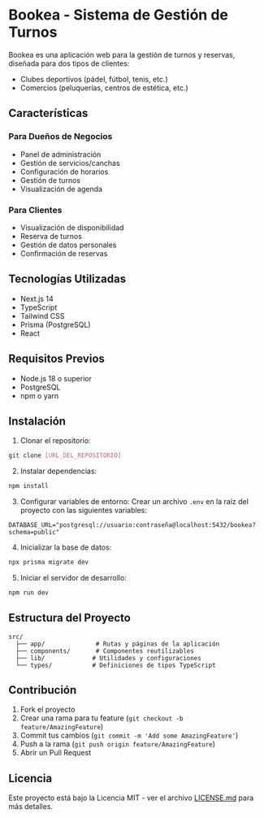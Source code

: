 # Bookea - Sistema de Gestión de Turnos

Bookea es una aplicación web para la gestión de turnos y reservas, diseñada para dos tipos de clientes:
- Clubes deportivos (pádel, fútbol, tenis, etc.)
- Comercios (peluquerías, centros de estética, etc.)

## Características

### Para Dueños de Negocios
- Panel de administración
- Gestión de servicios/canchas
- Configuración de horarios
- Gestión de turnos
- Visualización de agenda

### Para Clientes
- Visualización de disponibilidad
- Reserva de turnos
- Gestión de datos personales
- Confirmación de reservas

## Tecnologías Utilizadas

- Next.js 14
- TypeScript
- Tailwind CSS
- Prisma (PostgreSQL)
- React

## Requisitos Previos

- Node.js 18 o superior
- PostgreSQL
- npm o yarn

## Instalación

1. Clonar el repositorio:
```bash
git clone [URL_DEL_REPOSITORIO]
```

2. Instalar dependencias:
```bash
npm install
```

3. Configurar variables de entorno:
Crear un archivo `.env` en la raíz del proyecto con las siguientes variables:
```
DATABASE_URL="postgresql://usuario:contraseña@localhost:5432/bookea?schema=public"
```

4. Inicializar la base de datos:
```bash
npx prisma migrate dev
```

5. Iniciar el servidor de desarrollo:
```bash
npm run dev
```

## Estructura del Proyecto

```
src/
  ├── app/              # Rutas y páginas de la aplicación
  ├── components/       # Componentes reutilizables
  ├── lib/             # Utilidades y configuraciones
  └── types/           # Definiciones de tipos TypeScript
```

## Contribución

1. Fork el proyecto
2. Crear una rama para tu feature (`git checkout -b feature/AmazingFeature`)
3. Commit tus cambios (`git commit -m 'Add some AmazingFeature'`)
4. Push a la rama (`git push origin feature/AmazingFeature`)
5. Abrir un Pull Request

## Licencia

Este proyecto está bajo la Licencia MIT - ver el archivo [LICENSE.md](LICENSE.md) para más detalles. 